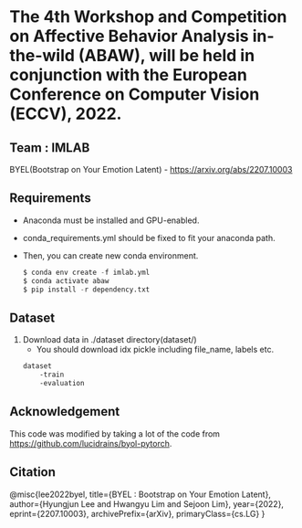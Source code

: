 # The 4th Workshop and Competition on Affective Behavior Analysis in-the-wild (ABAW), will be held in conjunction with the European Conference on Computer Vision (ECCV), 2022. 


## Team : IMLAB

BYEL(Bootstrap on Your Emotion Latent) - https://arxiv.org/abs/2207.10003


## Requirements
- Anaconda must be installed and GPU-enabled.
- conda_requirements.yml should be fixed to fit your anaconda path.

 - Then, you can create new conda environment.
    
    ```python
    $ conda env create -f imlab.yml
    $ conda activate abaw
    $ pip install -r dependency.txt
    ```
## Dataset

1. Download data in ./dataset directory(dataset/)
    - You should download idx pickle including file_name, labels etc.   
    ```markdown
    dataset
    	-train
    	-evaluation
    ```
    
## Acknowledgement

This code was modified by taking a lot of the code from https://github.com/lucidrains/byol-pytorch.



## Citation
@misc{lee2022byel,
      title={BYEL : Bootstrap on Your Emotion Latent}, 
      author={Hyungjun Lee and Hwangyu Lim and Sejoon Lim},
      year={2022},
      eprint={2207.10003},
      archivePrefix={arXiv},
      primaryClass={cs.LG}
}

